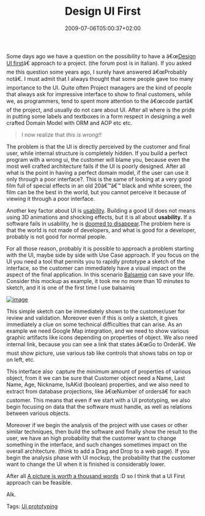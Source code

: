 ﻿---
title: "Design UI First"
description: ""
date: 2009-07-06T05:00:37+02:00
draft: false
tags: [Software Architecture]
categories: [Software Architecture]
---
Some days ago we have a question on the possibility to have a â€œ[Design UI first](http://www.guisa.org/forums/t/182.aspx)â€ approach to a project. (the forum post is in Italian). If you asked me this question some years ago, I surely have answered â€œProbably notâ€. I must admit that I always thought that some people gave too many importance to the UI. Quite often Project managers are the kind of people that always ask for impressive interface to show to final customers, while we, as programmers, tend to spent more attention to the â€œcode partâ€ of the project, and usually do not care about UI. After all where is the pride in putting some labels and textboxes in a form respect in designing a well crafted Domain Model with ORM and AOP etc etc.

> I now realize that *this is wrong!!*

The problem is that the UI is directly perceived by the customer and final user, while internal structure is completely hidden. If you build a perfect program with a wrong ui, the customer will blame you, because even the most well crafted architecture fails if the UI is poorly designed. After all what is the point in having a perfect domain model, if the user can use it only through a poor interface?. This is the same of looking at a very good film full of special effects in an old 20â€™â€™ black and white screen, the film can be the best in the world, but you cannot perceive it because of viewing it through a poor interface.

Another key factor about UI is [usability](http://www.amazon.com/Think-Common-Sense-Approach-Usability/dp/0789723107). Building a good UI does not means using 3D animations and shocking effects, but it is all about  **usability.** If a software fails in usability, he is [doomed to disappear](http://www.amazon.com/Why-Software-Sucks-What-About/dp/0321466756/ref=sr_1_1?ie=UTF8&amp;s=books&amp;qid=1246642730&amp;sr=1-1).The problem here is that the world is not made of developers, and what is good for a developer, probably is not good for normal people.

For all those reason, probably it is possible to approach a problem starting with the UI, maybe side by side with Use Case approach. If you focus on the UI you need a tool that permits you to rapidly prototype a sketch of the interface, so the customer can immediately have a visual impact on the aspect of the final application. In this scenario [Balsamiq](http://www.balsamiq.com/) can save your life. Consider this mockup as example, it took me no more than 10 minutes to sketch, and it is one of the first time I use balsamiq

[![image](http://www.codewrecks.com/blog/wp-content/uploads/2009/07/image-thumb8.png "image")](http://www.codewrecks.com/blog/wp-content/uploads/2009/07/image8.png)

This simple sketch can be immediately shown to the customer/user for review and validation. Moreover even if this is only a sketch, it gives immediately a clue on some technical difficulties that can arise. As an example we need Google Map integration, and we need to show various graphic artifacts like icons depending on properties of object. We also need internal link, because you can see a link that states â€œGo to Orderâ€. We must show picture, use various tab like controls that shows tabs on top or on left, etc.

This interface also  capture the minimum amount of properties of various object, from it we can be sure that Customer object need a Name, Last Name, Age, Nickname, IsAKid (boolean) properties, and we also need to extract from database projections, like â€œNumber of ordersâ€ for each customer. This means that even if we start with a UI prototyping, we also begin focusing on data that the software must handle, as well as relations between various objects.

Moreover if we begin the analysis of the project with use cases or other similar techniques, then build the software and finally show the result to the user, we have an high probability that the customer want to change something in the interface, and such changes sometimes impact on the overall architecture. (think to add a Drag and Drop to a web page). If you begin the analysis phase with UI mockup, the probability that the customer want to change the UI when it is finished is considerably lower.

After all [A picture is *worth* a thousand words](http://en.wikipedia.org/wiki/A_picture_is_worth_a_thousand_words) :D so I think that a UI First approach can be feasible.

Alk.

Tags: [Ui prototyping](http://technorati.com/tag/Ui%20prototyping)
